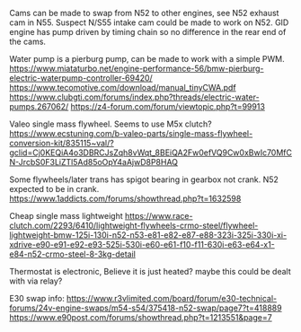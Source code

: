 Cams can be made to swap from N52 to other engines, see N52 exhaust cam in N55. Suspect N/S55 intake cam could be made to work on N52.
GID engine has pump driven by timing chain so no difference in the rear end of the cams. 

Water pump is a pierburg pump, can be made to work with a simple PWM. 
https://www.miataturbo.net/engine-performance-56/bmw-pierburg-electric-waterpump-controller-69420/
https://www.tecomotive.com/download/manual_tinyCWA.pdf
https://www.clubgti.com/forums/index.php?threads/electric-water-pumps.267062/
https://z4-forum.com/forum/viewtopic.php?t=99913

Valeo single mass flywheel. Seems to use M5x clutch? 
https://www.ecstuning.com/b-valeo-parts/single-mass-flywheel-conversion-kit/835115~val/?gclid=Cj0KEQiA4o3DBRCJsZqh8vWqt_8BEiQA2Fw0efVQ9Cw0xBwIc70MfCN-JrcbS0F3LiZTl5Ad85oOpY4aAjwD8P8HAQ

Some flywheels/later trans has spigot bearing in gearbox not crank. N52 expected to be in crank. 
https://www.1addicts.com/forums/showthread.php?t=1632598

Cheap single mass lightweight
https://www.race-clutch.com/2293/6410/lightweight-flywheels-crmo-steel/flywheel-lightweight-bmw-125i-130i-n52-n53-e81-e82-e87-e88-323i-325i-330i-xi-xdrive-e90-e91-e92-e93-525i-530i-e60-e61-f10-f11-630i-e63-e64-x1-e84-n52-crmo-steel-8-3kg-detail


Thermostat is electronic, Believe it is just heated? maybe this could be dealt with via relay? 

E30 swap info: 
https://www.r3vlimited.com/board/forum/e30-technical-forums/24v-engine-swaps/m54-s54/375418-n52-swap/page7?t=418889
https://www.e90post.com/forums/showthread.php?t=1213551&page=7


